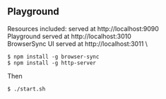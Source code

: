 
## Playground

Resources included: served at http://localhost:9090 \
Playground served at http://localhost:3010 \
BrowserSync UI served at http://localhost:3011 \

```
$ npm install -g browser-sync
$ npm install -g http-server
```

Then

```
$ ./start.sh
```



